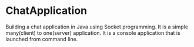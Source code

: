 # ChatApplication
Building a chat application in Java using Socket programming.
It is a simple many(client) to one(server) application.
It is a console application that is launched from command line.

